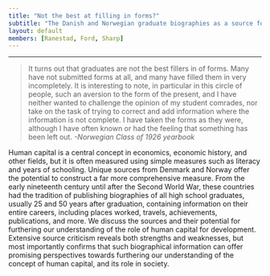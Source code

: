 ```yaml
---
title: "Not the best at filling in forms?"
subtitle: "The Danish and Norwegian graduate biographies as a source for measuring human capital"
layout: default
members: [Ranestad, Ford, Sharp]
---
```


---
> It turns out that graduates are not the best fillers in of forms. Many have not submitted forms at all, and many have filled them in very incompletely. It is interesting to note, in particular in this circle of people, such an aversion to the form of the present, and I have neither wanted to challenge the opinion of my student comrades, nor take on the task of trying to correct and add information where the information is not complete. I have taken the forms as they were, although I have often known or had the feeling that something has been left out.
> _-Norwegian Class of 1926 yearbook_

Human capital is a central concept in economics, economic history, and other fields, but it is often measured using simple measures such as literacy and years of schooling. Unique sources from Denmark and Norway offer the potential to construct a far more comprehensive measure. From the early nineteenth century until after the Second World War, these countries had the tradition of publishing biographies of all high school graduates, usually 25 and 50 years after graduation, containing information on their entire careers, including places worked, travels, achievements, publications, and more. We discuss the sources and their potential for furthering our understanding of the role of human capital for development. Extensive source criticism reveals both strengths and weaknesses, but most importantly confirms that such biographical information can offer promising perspectives towards furthering our understanding of the concept of human capital, and its role in society.
